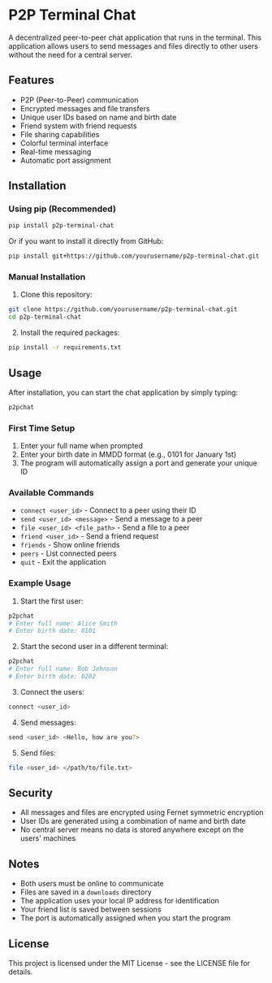 # P2P Terminal Chat

A decentralized peer-to-peer chat application that runs in the terminal. This application allows users to send messages and files directly to other users without the need for a central server.

## Features

- P2P (Peer-to-Peer) communication
- Encrypted messages and file transfers
- Unique user IDs based on name and birth date
- Friend system with friend requests
- File sharing capabilities
- Colorful terminal interface
- Real-time messaging
- Automatic port assignment

## Installation

### Using pip (Recommended)

```bash
pip install p2p-terminal-chat
```

Or if you want to install it directly from GitHub:

```bash
pip install git+https://github.com/yourusername/p2p-terminal-chat.git
```

### Manual Installation

1. Clone this repository:
```bash
git clone https://github.com/yourusername/p2p-terminal-chat.git
cd p2p-terminal-chat
```

2. Install the required packages:
```bash
pip install -r requirements.txt
```

## Usage

After installation, you can start the chat application by simply typing:

```bash
p2pchat
```

### First Time Setup

1. Enter your full name when prompted
2. Enter your birth date in MMDD format (e.g., 0101 for January 1st)
3. The program will automatically assign a port and generate your unique ID

### Available Commands

- `connect <user_id>` - Connect to a peer using their ID
- `send <user_id> <message>` - Send a message to a peer
- `file <user_id> <file_path>` - Send a file to a peer
- `friend <user_id>` - Send a friend request
- `friends` - Show online friends
- `peers` - List connected peers
- `quit` - Exit the application

### Example Usage

1. Start the first user:
```bash
p2pchat
# Enter full name: Alice Smith
# Enter birth date: 0101
```

2. Start the second user in a different terminal:
```bash
p2pchat
# Enter full name: Bob Johnson
# Enter birth date: 0202
```

3. Connect the users:
```bash
connect <user_id>
```

4. Send messages:
```bash
send <user_id> <Hello, how are you?>
```

5. Send files:
```bash
file <user_id> </path/to/file.txt>
```

## Security

- All messages and files are encrypted using Fernet symmetric encryption
- User IDs are generated using a combination of name and birth date
- No central server means no data is stored anywhere except on the users' machines

## Notes

- Both users must be online to communicate
- Files are saved in a `downloads` directory
- The application uses your local IP address for identification
- Your friend list is saved between sessions
- The port is automatically assigned when you start the program

## License

This project is licensed under the MIT License - see the LICENSE file for details. 